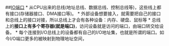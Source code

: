##[IO端口](http://blog.163.com/cl2006ky@126/blog/static/87195173201332410243241/)
* 
从CPU出来的总线(地址总线、数据总线、控制总线等)，这些线上都有接口(存储器接口、DMA接口等)。
* 
外部设备想要接入，就需要把自己的接口和总线上的接口对接，所以总线上才会有各种设备：内存、硬盘、鼠标等
* 
总线上的**接口上有多个寄存器(就是端口)**，访问设备就是访问的端口，由端口转交给设备。
* 
每个连接到I/O总线上的设备都有自己的I/O地址集，也就是所谓的端口。如今I/O端口更多的被映射到物理地址空间，